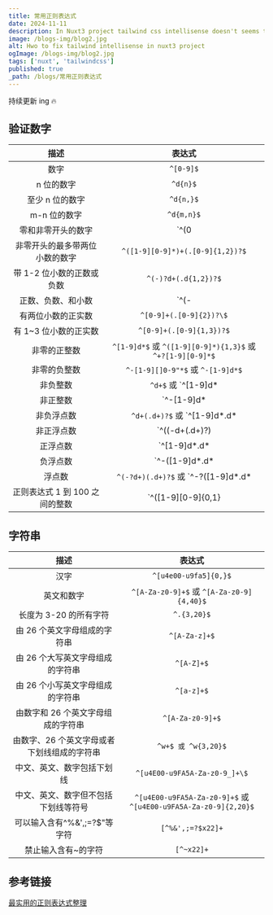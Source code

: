 ```yaml
---
title: 常用正则表达式
date: 2024-11-11
description: In Nuxt3 project tailwind css intellisense doesn't seems to work properly. In this blog I will share a workaround to fix this issue.
image: /blogs-img/blog2.jpg
alt: Hwo to fix tailwind intellisense in nuxt3 project
ogImage: /blogs-img/blog2.jpg
tags: ['nuxt', 'tailwindcss']
published: true
_path: /blogs/常用正则表达式
---
```


持续更新 ing 🔥

## 验证数字

|              描述              |                                                       表达式                                                        |
| :----------------------------: | :-----------------------------------------------------------------------------------------------------------------: |
|              数字              |                                                      `^[0-9]$`                                                      |
|           n 位的数字           |                                                      `^d{n}$`                                                       |
|        至少 n 位的数字         |                                                      `^d{n,}$`                                                      |
|          m-n 位的数字          |                                                     `^d{m,n}$`                                                      |
|       零和非零开头的数字       |                                                 `^(0|[1-9][0-9]*)$`                                                 |
| 非零开头的最多带两位小数的数字 |                                          `^([1-9][0-9]*)+(.[0-9]{1,2})?$`                                           |
|   带 1-2 位小数的正数或负数    |                                                `^(-)?d+(.d{1,2})?$`                                                 |
|       正数、负数、和小数       |                                                 `^(-|+)?d+(.d+)?$`                                                  |
|       有两位小数的正实数       |                                               `^[0-9]+(.[0-9]{2})?\$`                                               |
|     有 1~3 位小数的正实数      |                                              `^[0-9]+(.[0-9]{1,3})?$`                                               |
|          非零的正整数          |                             `^[1-9]d*$` 或 `^([1-9][0-9]*){1,3}$` 或 `^+?[1-9][0-9]*$`                              |
|          非零的负整数          |                                          `^-[1-9][]0-9"*$` 或 `^-[1-9]d*$`                                          |
|            非负整数            |                                               `^d+$` 或 `^[1-9]d*|0$`                                               |
|            非正整数            |                                         `^-[1-9]d*|0$` 或 `^((-d+)|(0+))$`                                          |
|           非负浮点数           |                                 `^d+(.d+)?$` 或 `^[1-9]d*.d*|0.d*[1-9]d*|0?.0+|0$`                                  |
|           非正浮点数           |                       `^((-d+(.d+)?)|(0+(.0+)?))$` 或 `^(-([1-9]d*.d*|0.d*[1-9]d*))|0?.0+|0$`                       |
|            正浮点数            |    `^[1-9]d*.d*|0.d*[1-9]d*$` 或 `^(([0-9]+.[0-9]*[1-9][0-9]*)|([0-9]*[1-9][0-9]*.[0-9]+)|([0-9]*[1-9][0-9]*))$`    |
|            负浮点数            | `^-([1-9]d*.d*|0.d*[1-9]d*)$` 或 `^(-(([0-9]+.[0-9]*[1-9][0-9]*)|([0-9]*[1-9][0-9]*.[0-9]+)|([0-9]*[1-9][0-9]*)))$` |
|             浮点数             |                             `^(-?d+)(.d+)?$` 或 `^-?([1-9]d*.d*|0.d*[1-9]d*|0?.0+|0)$`                              |
| 正则表达式 1 到 100 之间的整数 |                                              `^([1-9][0-9]{0,1}|100)$`                                              |

## 字符串

|                    描述                     |                             表达式                              |
| :-----------------------------------------: | :-------------------------------------------------------------: |
|                    汉字                     |                      `^[u4e00-u9fa5]{0,}$`                      |
|                 英文和数字                  |            `^[A-Za-z0-9]+$` 或 `^[A-Za-z0-9]{4,40}$`            |
|           长度为 3-20 的所有字符            |                           `^.{3,20}$`                           |
|        由 26 个英文字母组成的字符串         |                          `^[A-Za-z]+$`                          |
|      由 26 个大写英文字母组成的字符串       |                           `^[A-Z]+$`                            |
|      由 26 个小写英文字母组成的字符串       |                           `^[a-z]+$`                            |
|     由数字和 26 个英文字母组成的字符串      |                        `^[A-Za-z0-9]+$`                         |
| 由数字、26 个英文字母或者下划线组成的字符串 |                       `^w+$ 或 ^w{3,20}$`                       |
|         中文、英文、数字包括下划线          |                  `^[u4E00-u9FA5A-Za-z0-9_]+\$`                  |
|    中文、英文、数字但不包括下划线等符号     | `^[u4E00-u9FA5A-Za-z0-9]+$` 或 `^[u4E00-u9FA5A-Za-z0-9]{2,20}$` |
|        可以输入含有^%&',;=?\$"等字符        |                        `[^%&',;=?$x22]+`                        |
|             禁止输入含有~的字符             |                           `[^~x22]+`                            |

## 参考链接

[最实用的正则表达式整理](https://segmentfault.com/a/1190000024495306)
